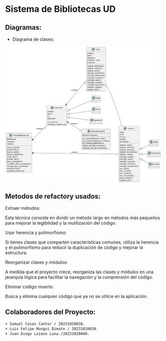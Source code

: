 # Sistema de Bibliotecas UD

## Diagramas:

- Diagrama de clases:

![Diagrama de clases](diagramas\clases\clases.png)

## Metodos de refactory usados:
Extraer métodos:

Esta técnica consiste en dividir un método largo en métodos más pequeños para mejorar la legibilidad y la reutilización del código.

Usar herencia y polimorfismo:

Si tienes clases que comparten características comunes, utiliza la herencia y el polimorfismo para reducir la duplicación de código y mejorar la estructura.

Reorganizar clases y módulos:

A medida que el proyecto crece, reorganiza las clases y módulos en una jerarquía lógica para facilitar la navegación y la comprensión del código.

Eliminar código muerto:

Busca y elimina cualquier código que ya no se utilice en la aplicación.

## Colaboradores del Proyecto:
    + Samuel Casas Cantor / 20231020038.
    + Luis Felipe Mongui Dimate / 20231020039.
    + Juan Diego Lozano Luna /20231020040.
